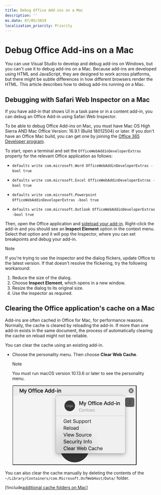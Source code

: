 ```yaml
---
title: Debug Office Add-ins on a Mac
description: ''
ms.date: 07/05/2019
localization_priority: Priority
---
```


# Debug Office Add-ins on a Mac

You can use Visual Studio to develop and debug add-ins on Windows, but you can't use it to debug add-ins on a Mac. Because add-ins are developed using HTML and JavaScript, they are designed to work across platforms, but there might be subtle differences in how different browsers render the HTML. This article describes how to debug add-ins running on a Mac.

## Debugging with Safari Web Inspector on a Mac

If you have add-in that shows UI in a task pane or in a content add-in, you can debug an Office Add-in using Safari Web Inspector.

To be able to debug Office Add-ins on Mac, you must have Mac OS High Sierra AND Mac Office Version: 16.9.1 (Build 18012504) or later. If you don't have an Office Mac build, you can get one by joining the [Office 365 Developer program](https://aka.ms/o365devprogram).

To start, open a terminal and set the `OfficeWebAddinDeveloperExtras` property for the relevant Office application as follows:

- `defaults write com.microsoft.Word OfficeWebAddinDeveloperExtras -bool true`

- `defaults write com.microsoft.Excel OfficeWebAddinDeveloperExtras -bool true`

- `defaults write com.microsoft.Powerpoint OfficeWebAddinDeveloperExtras -bool true`

- `defaults write com.microsoft.Outlook OfficeWebAddinDeveloperExtras -bool true`

Then, open the Office application and [sideload your add-in](sideload-an-office-add-in-on-ipad-and-mac.md). Right-click the add-in and you should see an **Inspect Element** option in the context menu. Select that option and it will pop the Inspector, where you can set breakpoints and debug your add-in.

> [!NOTE]
> If you're trying to use the inspector and the dialog flickers, update Office to the latest version. If that doesn't resolve the flickering, try the following workaround:
> 1. Reduce the size of the dialog.
> 2. Choose **Inspect Element**, which opens in a new window.
> 3. Resize the dialog to its original size.
> 4. Use the inspector as required.

## Clearing the Office application's cache on a Mac

Add-ins are often cached in Office for Mac, for performance reasons. Normally, the cache is cleared by reloading the add-in. If more than one add-in exists in the same document, the process of automatically clearing the cache on reload might not be reliable.

You can clear the cache using an existing add-in.
- Choose the personality menu. Then choose **Clear Web Cache**.
    > [!NOTE]
    > You must run macOS version 10.13.6 or later to see the personality menu.
    
    ![Screen shot of clear web cache option on personality menu.](../images/mac-clear-cache-menu.png)

You can also clear the cache manually by deleting the contents of the `~/Library/Containers/com.Microsoft.OsfWebHost/Data/` folder.

[!include[additional cache folders on Mac](../includes/mac-cache-folders.md)]
